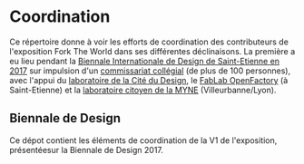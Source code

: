 # Coordination

Ce répertoire donne à voir les efforts de coordination des contributeurs de l'exposition Fork The World dans ses différentes déclinaisons. La première a eu lieu pendant la [Biennale Internationale de Design de Saint-Etienne en 2017](http://www.biennale-design.com/saint-etienne/2017/fr/home/) sur impulsion d'un [commissariat collégial](https://www.flickr.com/photos/sylviafredriksson/albums/72157678188984663) (de plus de 100 personnes), avec l'appui du [laboratoire de la Cité du Design](http://www.citedudesign.com/fr/la-recherche/), le [FabLab OpenFactory](http://www.openfactory42.org) (à Saint-Etienne) et la [laboratoire citoyen de la MYNE](http://www.lamyne.org) (Villeurbanne/Lyon).

## Biennale de Design

Ce dépot contient les éléments de coordination de la V1 de l'exposition, présentéesur la Biennale de Design 2017. 


